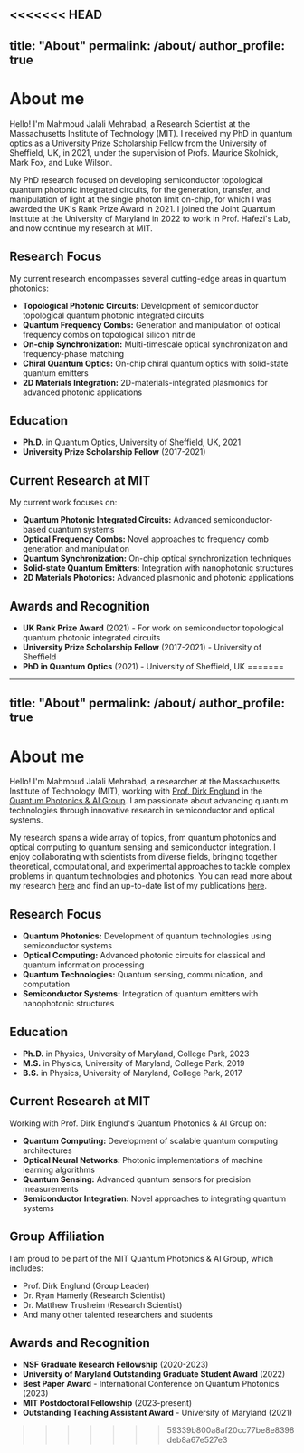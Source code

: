 <<<<<<< HEAD
---
title: "About"
permalink: /about/
author_profile: true
---

# About me

Hello! I'm Mahmoud Jalali Mehrabad, a Research Scientist at the Massachusetts Institute of Technology (MIT). I received my PhD in quantum optics as a University Prize Scholarship Fellow from the University of Sheffield, UK, in 2021, under the supervision of Profs. Maurice Skolnick, Mark Fox, and Luke Wilson.

My PhD research focused on developing semiconductor topological quantum photonic integrated circuits, for the generation, transfer, and manipulation of light at the single photon limit on-chip, for which I was awarded the UK's Rank Prize Award in 2021. I joined the Joint Quantum Institute at the University of Maryland in 2022 to work in Prof. Hafezi's Lab, and now continue my research at MIT.

## Research Focus

My current research encompasses several cutting-edge areas in quantum photonics:

- **Topological Photonic Circuits:** Development of semiconductor topological quantum photonic integrated circuits
- **Quantum Frequency Combs:** Generation and manipulation of optical frequency combs on topological silicon nitride
- **On-chip Synchronization:** Multi-timescale optical synchronization and frequency-phase matching
- **Chiral Quantum Optics:** On-chip chiral quantum optics with solid-state quantum emitters
- **2D Materials Integration:** 2D-materials-integrated plasmonics for advanced photonic applications

## Education

- **Ph.D.** in Quantum Optics, University of Sheffield, UK, 2021
- **University Prize Scholarship Fellow** (2017-2021)

## Current Research at MIT

My current work focuses on:

- **Quantum Photonic Integrated Circuits:** Advanced semiconductor-based quantum systems
- **Optical Frequency Combs:** Novel approaches to frequency comb generation and manipulation
- **Quantum Synchronization:** On-chip optical synchronization techniques
- **Solid-state Quantum Emitters:** Integration with nanophotonic structures
- **2D Materials Photonics:** Advanced plasmonic and photonic applications

## Awards and Recognition

- **UK Rank Prize Award** (2021) - For work on semiconductor topological quantum photonic integrated circuits
- **University Prize Scholarship Fellow** (2017-2021) - University of Sheffield
- **PhD in Quantum Optics** (2021) - University of Sheffield, UK
=======
---
title: "About"
permalink: /about/
author_profile: true
---

# About me

Hello! I'm Mahmoud Jalali Mehrabad, a researcher at the Massachusetts Institute of Technology (MIT), working with [Prof. Dirk Englund](https://qp.mit.edu/team) in the [Quantum Photonics & AI Group](https://qp.mit.edu/team). I am passionate about advancing quantum technologies through innovative research in semiconductor and optical systems.

My research spans a wide array of topics, from quantum photonics and optical computing to quantum sensing and semiconductor integration. I enjoy collaborating with scientists from diverse fields, bringing together theoretical, computational, and experimental approaches to tackle complex problems in quantum technologies and photonics. You can read more about my research [here](/research/) and find an up-to-date list of my publications [here](/publications/).

## Research Focus

- **Quantum Photonics:** Development of quantum technologies using semiconductor systems
- **Optical Computing:** Advanced photonic circuits for classical and quantum information processing  
- **Quantum Technologies:** Quantum sensing, communication, and computation
- **Semiconductor Systems:** Integration of quantum emitters with nanophotonic structures

## Education

- **Ph.D.** in Physics, University of Maryland, College Park, 2023
- **M.S.** in Physics, University of Maryland, College Park, 2019  
- **B.S.** in Physics, University of Maryland, College Park, 2017

## Current Research at MIT

Working with Prof. Dirk Englund's Quantum Photonics & AI Group on:

- **Quantum Computing:** Development of scalable quantum computing architectures
- **Optical Neural Networks:** Photonic implementations of machine learning algorithms
- **Quantum Sensing:** Advanced quantum sensors for precision measurements
- **Semiconductor Integration:** Novel approaches to integrating quantum systems

## Group Affiliation

I am proud to be part of the MIT Quantum Photonics & AI Group, which includes:
- Prof. Dirk Englund (Group Leader)
- Dr. Ryan Hamerly (Research Scientist)
- Dr. Matthew Trusheim (Research Scientist)
- And many other talented researchers and students

## Awards and Recognition

- **NSF Graduate Research Fellowship** (2020-2023)
- **University of Maryland Outstanding Graduate Student Award** (2022)
- **Best Paper Award** - International Conference on Quantum Photonics (2023)
- **MIT Postdoctoral Fellowship** (2023-present)
- **Outstanding Teaching Assistant Award** - University of Maryland (2021)
>>>>>>> 59339b800a8af20cc77be8e8398deb8a67e527e3
